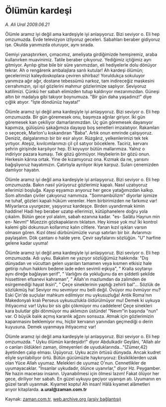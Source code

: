 # Ölümün kardeşi

*A. Ali Ural 2009.06.21*

<tr><td class="metin" colspan="2" style="padding-top: 20px; padding-left: 5px; padding-right: 10px;">Ölümle aramız iyi değil ama kardeşiyle iyi anlaşıyoruz. Bizi seviyor o. Eli hep omzumuzda. Evde televizyon izliyoruz geceleri. Sabahları beraber gidiyoruz işe. Okulda yanımızda oturuyor, aynı sırada.</td></tr><tr><td class="metin" colspan="2" style="padding-top: 20px; padding-left: 5px; padding-right: 10px;"><p>Gemiyi yanaştırırken, çımacımız, ameliyata girdiğimizde hemşiremiz, araba kullanırken muavinimiz. Tatile beraber çıkıyoruz. Yediğimiz içtiğimiz ayrı gitmiyor. Ayrılıp gitse bile bir süre yanımızdan, eli hediyelerle dolu dönüyor tekrar. Ah o rengârenk ambalajlara sarılı kutular! Ah kardeşi ölümün; gecelerimizi kaleydoskoplara çeviren sihirbaz! Yoruldukça sokuluyor yanımıza ağır ağır, dostane tebessümü narkoz, tam indireceğiz maskesini cerrahımızın, ışıl ışıl gözlerini mahmur gözlerimize saplıyor. Seviyoruz katilimizi. Çünkü her sabah elimizden tutup kaldırıyor mezarımızdan. Güneşi altın bir madalya gibi takıyor boynumuza. "Bir gün daha yaşadınız!" diye çığlık atıyor. "İşte döndünüz hayata!"
<p>Ölümle aramız iyi değil ama kardeşiyle iyi anlaşıyoruz. Bizi seviyor o. Eli hep omzumuzda. Bir gün göremesek onu, başımıza ağrılar giriyor. İki gün göremesek kan çekiliyor damarlarımızdan. Üç gün göremesek dayanıyor kapımıza, gülüşünü şakağımıza dayayıp boş senetleri imzalatıyor. Rakamları o seçecek, Marlon'u kıskandıran "Baba". Artık onun emrinde çalışıyoruz. Deniziz, dalgalarımızı bir bir esir alıyor. Rüzgârız, yelkenlerimizi tek tek yırtıyor. Ateşiz, kıvılcımlarımızı çil çil satıyor böceklere. Taciriz, kervanı şehrin girişinde karşılıyor hep. El koyuyor bütün mallarımıza. Yalnız o indiriyor pazara kumaşı. Tek gözü görmüyor. Heybelerin bir gözü onun. Herkesin kârına ortak. Yine de kızamıyoruz ona. Kızmak da ne, yarısını bağışlıyoruz hayatımızın. Çatırtıyla ayrılıyor ikiye karpuz. Suları çenemizden damlıyor hayatın.
<p>Ölümle aramız iyi değil ama kardeşiyle iyi anlaşıyoruz. Bizi seviyor o. Eli hep omzumuzda. Bakın nasıl yürüyoruz gözlerimiz kapalı. Nasıl uzatıyoruz ellerimizi boşluğa. Kayıp eşyamızı arıyoruz her gece yatağımızdan kalkıp. Som altından çiviler çakıyoruz namımıza. "Somnambülizm" diyorlar işimize ne tuhaf, gözleri kapalı hüküm verenler. Hem birbirimizden ne farkımız var! Milyarlarca uyurgezer, yaşıyoruz kardeşçe. Birden uyandırmak kimin haddine! Hadi hep beraber uzatıp ellerimizi, kütüphanelere doğru yola çıkalım. Bütün gece yol alalım, sabah ezanına kadar. "es- Salâtu Hayrun min en- Nevm!" Müezzin gözkapaklarını tıklatsın. Hey kimse yok mu! İki kontrol kalemi gibi dokunsun kollarımız kalın ciltlere. Yanan kızıl ışıkları varsın olmasın gören. Kızıl ötesi dürbünümüzle vurup satırları bir bir. Avlarımızı paylaşalım. Dök çantanı o halde yere. Çevir sayfalarını sözlüğün. "U" harfine gelene kadar uyuma!
<p>Ölümle aramız iyi değil ama kardeşiyle iyi anlaşıyoruz. Bizi seviyor o. Eli hep omzumuzda. Adı uyku. Bakalım ne yazıyor sözlüğümüz hakkında: "Dış dünyadan ve vücuttan gelen uyarıları tamamen veya kısmen etkisiz hale getirip ruhun hakkını bedene iade eden sevimli eşkıya", " Kralla soytarıyı aynı direğe bağlayan şerif", " Varlığını da yokluğunu da en şiddetli şekilde hissettiren efsanevi kahraman", " Allah'ın mazlumdan da zalimden de esirgemediği hayat iksiri", " Çeçe sineklerinin yaptığı zehirli bal"... Sözlük de sözlükmüş ha! Seviyor mu sevmiyor mu belli değil. Övüyor mu övmüyor mu? Eski Çin'de suçlular mahkum edilmiyor mu uykusuzluğa! Antik Roma'nın Makedonyalı kralı Perseus uykusuzlukla öldürülmüyor mu! Demek ki uykuya ihtiyacımız var! Uyku bir sis gibi çökmüyor mu caddelere! Çeçe sinekleri kara bulutlar gibi dönmüyor mu aklımızın üstünde! "Nevm"in başında "nun" var. O büyük balık açmış karanlık ağzını sonsuza. Atmak için gözlerimizin kapanmasını beklemiyor mu, hiçbir kervanın yanından geçmediği o derin kuyusuna. Demek uyanmaya ihtiyacımız var!
<p>Ölümle aramız iyi değil ama kardeşiyle iyi anlaşıyoruz. Bizi seviyor o. Eli hep omzumuzda. " Uyku ölümün kardeşidir!" diyor Abdulkadir Geylâni, "Allah alır o canları öldükleri zaman, ölmeyenleri de uyuduklarında..."(Zümer,42) âyetinden çalıp elması. Üşüyoruz. Uyku aczin örtüsü dünyada. Ancak kudret eliyle sıyrılabiliyor örtü. Bütün gücümüzle haykırıyoruz: Eksikliklerden uzak olan Yüce Allah uyumaz. Melekleri de uyumaz O'nun. Cennetlikler de uyumayacaklar. "İnsanlar uykudadır, ölünce uyanırlar," diyor Hz. Peygamber. Ne hazin macerası insanın. Uyanabilmesi için ölmesi lazım! Fakat ölüyor her gece, diriliyor her sabah. En güzel uykuyu geçiyor uyanışın atı. Uyumanın en güzel tarafı uyanmak. Kıyamet koptu! Ah insan! Hâlâ kıyamet alâmetleri arıyor kitaplarda. <b>a.ural@zaman.com.tr</b><br/></p></p></p></p></p></td></tr>

Kaynak: [zaman.com.tr](http://zaman.com.tr/yazar.do?yazino=861154), [web.archive.org (arşiv bağlantısı)](http://web.archive.org/web/20090719200515/http://www.zaman.com.tr:80/yazar.do?yazino=861154)
